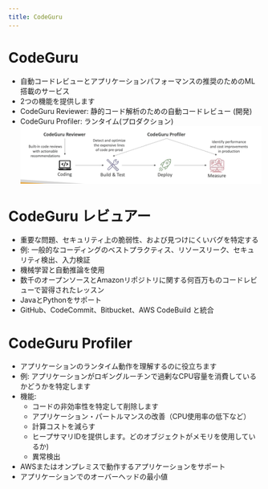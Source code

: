 ```yaml
---
title: CodeGuru
---
```


# CodeGuru

- 自動コードレビューとアプリケーションパフォーマンスの推奨のためのML搭載のサービス
- 2つの機能を提供します
- CodeGuru Reviewer: 静的コード解析のための自動コードレビュー (開発)
- CodeGuru Profiler: ランタイム(プロダクション)
  ![CodeGuru](./CodeGuru.png)

# CodeGuru レビュアー

- 重要な問題、セキュリティ上の脆弱性、および見つけにくいバグを特定する
- 例: 一般的なコーディングのベストプラクティス、リソースリーク、セキュリティ検出、入力検証
- 機械学習と自動推論を使用
- 数千のオープンソースとAmazonリポジトリに関する何百万ものコードレビューで習得されたレッスン
- JavaとPythonをサポート
- GitHub、CodeCommit、Bitbucket、AWS CodeBuild と統合

# CodeGuru Profiler

- アプリケーションのランタイム動作を理解するのに役立ちます
- 例: アプリケーションがロギングルーチンで過剰なCPU容量を消費しているかどうかを特定します
- 機能:
  - コードの非効率性を特定して削除します
  - アプリケーション・パートルマンスの改善（CPU使用率の低下など）
  - 計算コストを減らす
  - ヒープサマリIDを提供します。どのオブジェクトがメモリを使用しているか)
  - 異常検出
- AWSまたはオンプレミスで動作するアプリケーションをサポート
- アプリケーションでのオーバーヘッドの最小値
